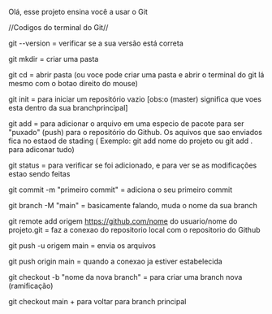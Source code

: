 Olá, esse projeto ensina você a usar o Git 


//Codigos do terminal do Git//

git --version = verificar se a sua versão está correta

git mkdir = criar uma pasta

git cd = abrir pasta (ou voce pode criar uma pasta e abrir o terminal do git lá mesmo com o botao direito do mouse)

git init = para iniciar um repositório vazio [obs:o (master) significa que voes esta dentro da sua branchprincipal]

git add = para adicionar o arquivo em uma especio de pacote para ser "puxado" (push) para o repositório do Github. Os aquivos que sao enviados fica no estaod de stading ( Exemplo: git add nome do projeto ou git add . para adiconar tudo)

git status = para verificar se foi adicionado, e para ver se as modificações estao sendo feitas

git commit -m "primeiro commit" = adiciona o seu primeiro commit

git branch -M "main" = basicamente falando, muda o nome da sua branch

git remote add origem https://github.com/nome do usuario/nome do projeto.git = faz a conexao do repositorio local com o repositorio do Github

git push -u origem main = envia os arquivos 

git push origin main = quando a conexao ja estiver estabelecida 

git checkout -b "nome da nova branch" = para criar uma branch nova (ramificação)

git checkout main + para voltar para branch principal